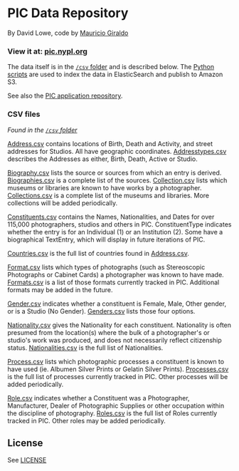 # PIC Data Repository

By David Lowe, code by [Mauricio Giraldo](//twitter.com/mgiraldo)

### View it at: [pic.nypl.org](http://pic.nypl.org)

The data itself is in the [`/csv` folder](csv/) and is described below. The [Python scripts](python/) are used to index the data in ElasticSearch and publish to Amazon S3.

See also the [PIC application repository](//github.com/nypl/pic-app).

### CSV files

_Found in the [`/csv` folder](csv/)_

[Address.csv](csv/Address.csv) contains locations of Birth, Death and Activity, and street addresses for Studios. All have geographic coordinates. [Addresstypes.csv](csv/Addresstypes.csv) describes the Addresses as either, Birth, Death, Active or Studio.

[Biography.csv](csv/Biography.csv) lists the source or sources from which an entry is derived. [Biographies.csv](csv/Biographies.csv) is a complete list of the sources.
[Collection.csv](csv/Collection.csv) lists which museums or libraries are known to have works by a photographer. [Collections.csv](csv/Collections.csv) is a complete list of the museums and libraries. More collections will be added periodically.

[Constituents.csv](csv/Constituents.csv) contains the Names, Nationalities, and Dates for over 115,000 photographers, studios and others in PIC. ConstituentType indicates whether the entry is for an Individual (1) or an Institution (2). Some have a biographical TextEntry, which will display in future iterations of PIC.

[Countries.csv](csv/Countries.csv) is the full list of countries found in [Address.csv](csv/Address.csv).

[Format.csv](csv/Format.csv) lists which types of photographs (such as Stereoscopic Photographs or Cabinet Cards) a photographer was known to have made. [Formats.csv](csv/Formats.csv) is a list of those formats currently tracked in PIC. Additional formats may be added in the future.

[Gender.csv](csv/Gender.csv) indicates whether a constituent is Female, Male, Other gender, or is a Studio (No Gender). [Genders.csv](csv/Genders.csv) lists those four options.

[Nationality.csv](csv/Nationality.csv) gives the Nationality for each constituent. Nationality is often presumed from the location(s) where the bulk of a photographer's or studio's work was produced, and does not necessarily reflect citizenship status. [Nationalities.csv](csv/Nationalities.csv) is the full list of Nationalities.

[Process.csv](csv/Process.csv) lists which photographic processes a constituent is known to have used (ie. Albumen Silver Prints or Gelatin Silver Prints). [Processes.csv](csv/Processes.csv) is the full list of processes currently tracked in PIC. Other processes will be added periodically.

[Role.csv](csv/Role.csv) indicates whether a Constituent was a Photographer, Manufacturer, Dealer of Photographic Supplies or other occupation within the discipline of photography. [Roles.csv](csv/Roles.csv) is the full list of Roles currently tracked in PIC. Other roles may be added periodically.


## License

See [LICENSE](LICENSE)
